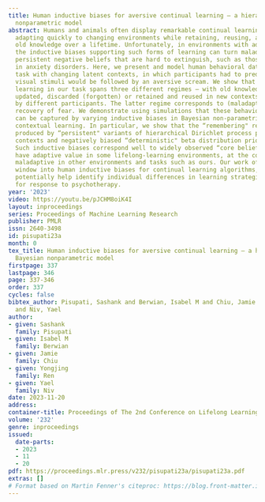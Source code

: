 ```yaml
---
title: Human inductive biases for aversive continual learning — a hierarchical Bayesian
  nonparametric model
abstract: Humans and animals often display remarkable continual learning abilities,
  adapting quickly to changing environments while retaining, reusing, and accumulating
  old knowledge over a lifetime. Unfortunately, in environments with adverse outcomes,
  the inductive biases supporting such forms of learning can turn maladaptive, yielding
  persistent negative beliefs that are hard to extinguish, such as those prevalent
  in anxiety disorders. Here, we present and model human behavioral data from a fear-conditioning
  task with changing latent contexts, in which participants had to predict whether
  visual stimuli would be followed by an aversive scream. We show that participants’
  learning in our task spans three different regimes — with old knowledge either being
  updated, discarded (forgotten) or retained and reused in new contexts (remembered)
  by different participants. The latter regime corresponds to (maladaptive) spontaneous
  recovery of fear. We demonstrate using simulations that these behavioral regimes
  can be captured by varying inductive biases in Bayesian non-parametric models of
  contextual learning. In particular, we show that the “remembering" regime can be
  produced by “persistent" variants of hierarchical Dirichlet process priors over
  contexts and negatively biased “deterministic" beta distribution priors over outcomes.
  Such inductive biases correspond well to widely observed “core beliefs" that may
  have adaptive value in some lifelong-learning environments, at the cost of being
  maladaptive in other environments and tasks such as ours. Our work offers a tractable
  window into human inductive biases for continual learning algorithms, and could
  potentially help identify individual differences in learning strategies relevant
  for response to psychotherapy.
year: '2023'
video: https://youtu.be/pJCHM8oiK4I
layout: inproceedings
series: Proceedings of Machine Learning Research
publisher: PMLR
issn: 2640-3498
id: pisupati23a
month: 0
tex_title: Human inductive biases for aversive continual learning — a hierarchical
  Bayesian nonparametric model
firstpage: 337
lastpage: 346
page: 337-346
order: 337
cycles: false
bibtex_author: Pisupati, Sashank and Berwian, Isabel M and Chiu, Jamie and Ren, Yongjing
  and Niv, Yael
author:
- given: Sashank
  family: Pisupati
- given: Isabel M
  family: Berwian
- given: Jamie
  family: Chiu
- given: Yongjing
  family: Ren
- given: Yael
  family: Niv
date: 2023-11-20
address:
container-title: Proceedings of The 2nd Conference on Lifelong Learning Agents
volume: '232'
genre: inproceedings
issued:
  date-parts:
  - 2023
  - 11
  - 20
pdf: https://proceedings.mlr.press/v232/pisupati23a/pisupati23a.pdf
extras: []
# Format based on Martin Fenner's citeproc: https://blog.front-matter.io/posts/citeproc-yaml-for-bibliographies/
---
```

